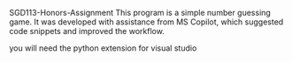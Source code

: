 SGD113-Honors-Assignment
This program is a simple number guessing game.
It was developed with assistance from MS Copilot,
which suggested code snippets and improved the workflow.


you will need the python extension for visual studio
